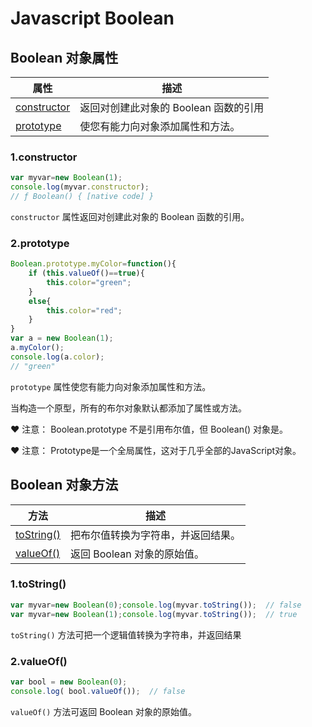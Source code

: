 # Javascript Boolean

## Boolean 对象属性

| 属性 | 描述 |
|-|-|
| [constructor](#1.constructor ) | 返回对创建此对象的 Boolean 函数的引用 |
| [prototype](#2.prototype) | 使您有能力向对象添加属性和方法。 |

### 1.constructor 
```js
var myvar=new Boolean(1);
console.log(myvar.constructor);
// ƒ Boolean() { [native code] }
```

`constructor` 属性返回对创建此对象的 Boolean 函数的引用。

### 2.prototype
```js
Boolean.prototype.myColor=function(){
	if (this.valueOf()==true){
		this.color="green";
	}
	else{
		this.color="red";
	}
}	
var a = new Boolean(1);
a.myColor();
console.log(a.color);
// "green"
```

`prototype` 属性使您有能力向对象添加属性和方法。

当构造一个原型，所有的布尔对象默认都添加了属性或方法。

&hearts; 注意： Boolean.prototype 不是引用布尔值，但 Boolean() 对象是。

&hearts; 注意： Prototype是一个全局属性，这对于几乎全部的JavaScript对象。

## Boolean 对象方法

| 方法 | 描述 |
|-|-|
| [toString()](#1.toString()) | 把布尔值转换为字符串，并返回结果。 |
| [valueOf()](#2.valueOf()) | 返回 Boolean 对象的原始值。 |

### 1.toString()
```js
var myvar=new Boolean(0);console.log(myvar.toString());  // false
var myvar=new Boolean(1);console.log(myvar.toString());  // true
```

`toString()` 方法可把一个逻辑值转换为字符串，并返回结果

### 2.valueOf()
```js
var bool = new Boolean(0);
console.log( bool.valueOf());  // false
```
`valueOf()` 方法可返回 Boolean 对象的原始值。